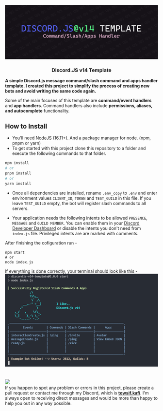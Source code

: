 <center>
 <img src="assets/readme_banner.png">
 <h3>Discord.JS v14 Template</h3>
</center>

**A simple Discord.js message command/slash command and apps handler template. I created this project to simplify the process of creating new bots and avoid writing the same code again.**

Some of the main focuses of this template are **command/event handlers** and **app handlers**. Command handlers also include **permissions, aliases, and autocomplete** functionality. 

## How to Install
 - You'll need [NodeJS](https://nodejs.org/en) (16.11+). And a package manager for node. (npm, pnpm or yarn)
 - To get started with this project clone this repository to a folder and execute the following commands to that folder.
```bash
npm install 
# or
pnpm install
# or
yarn install
```
 - Once all dependencies are installed, rename `.env_copy` to `.env` and enter environment values `CLIENT_ID`, `TOKEN` and `TEST_GUILD` in this file. If you leave `TEST_GUILD` empty, the bot will register slash commands to all servers.

 - Your application needs the following intents to be allowed `PRESENCE`, `MESSAGE` and `GUILD MEMBER`. You can enable them in your [Discord Developer Dashboard](https://discord.com/developers/applications) or disable the intents you don't need from `index.js` file. Privileged intents are are marked with comments.

After finishing the cofiguration run - 
```
npm start
# or
node index.js
```

If everything is done correctly, your terminal should look like this -
![Start](assets/startup.png)
#

[<img src="https://img.shields.io/static/v1?style=for-the-badge&message=towsif.kafi&color=5865F2&logo=Discord&logoColor=FFFFFF&label=">](https://discord.com/users/565102845926572033)
<br>
If you happen to spot any problem or errors in this project, please create a pull request or  contact me through my Discord, which is [**towsif.kafi**](https://discord.com/users/565102845926572033). I'm always open to receiving direct messages and would be more than happy to help you out in any way possible.